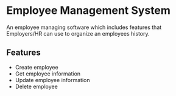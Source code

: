 # Employee Management System

An employee managing software which includes features that Employers/HR can use to organize an employees history. 

## Features
* Create employee
* Get employee information
* Update employee information
* Delete employee

